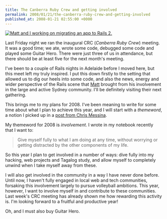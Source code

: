```yaml
---
title: The Canberra Ruby Crew and getting involved
permalink: 2008/01/21/the-canberra-ruby-crew-and-getting-involved
published_at: 2008-01-21 02:55:00 +0000
---
```


[![Matt and I working on migrating an app to Rails 2.](squarespace/images/ss/73f4e0d4bce4.jpg)](http://www.flickr.com/photos/sabman/2201755530/)

Last Friday night we ran the inaugural CRC (_Canberra Ruby Crew_) meeting. It was a good time; we ate, wrote some code, debugged some code and played some Guitar Hero. There were just three of us in attendance, but there should be at least five for the next month's meeting.

I've been to a couple of Rails nights in Adelaide before I moved here, but this meet left my truly inspired. I put this down firstly to the setting that allowed us to dig our heels into some code, and also the news, energy and wider perspective of the Rails scene that [Matt](http://allen.com.au/ "Matt Allen's blog") brought from his involvement in the large and active Sydney community. I'll be definitely visiting their next gathering.

This brings me to my plans for 2008. I've been meaning to write for some time about what I plan to achieve this year, and I will start with a _themeword_, a notion I picked up in a [post from Chris Messina](http://factoryjoe.com/blog/2008/01/02/kicking-off-2008-with-a-themeword/ "Chris Messina's themeword post").

My themeword for 2008 is _involvement_. I wrote in my notebook recently that I want to:

> Give myself fully to what I am doing at any time, without worrying or getting distracted by the other components of my life.

So this year I plan to get involved in a number of ways: dive fully into my hacking, web projects and Tagalog study, and allow myself to completely unwind when I take myself away from these.

I will also get involved in the community in a way I have never done before. Until now, I haven't fully engaged in local web and tech communities, forsaking this involvement largely to pursue volleyball ambitions. This year, however, I want to involve myself in and contribute to these communities. Last week's CRC meeting has already shown me how rewarding this activity is. I'm looking forward to a fruitful and productive year!

Oh, and I must also buy Guitar Hero.

